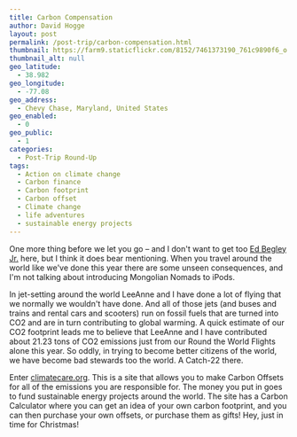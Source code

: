 ```yaml
---
title: Carbon Compensation
author: David Hogge
layout: post
permalink: /post-trip/carbon-compensation.html
thumbnail: https://farm9.staticflickr.com/8152/7461373190_761c9890f6_o
thumbnail_alt: null
geo_latitude:
  - 38.982
geo_longitude:
  - -77.08
geo_address:
  - Chevy Chase, Maryland, United States
geo_enabled:
  - 0
geo_public:
  - 1
categories:
  - Post-Trip Round-Up
tags:
  - Action on climate change
  - Carbon finance
  - Carbon footprint
  - Carbon offset
  - Climate change
  - life adventures
  - sustainable energy projects
---
```

One more thing before we let you go – and I don't want to get too [Ed Begley Jr.][1] here, but I think it does bear mentioning. When you travel around the world like we've done this year there are some unseen consequences, and I'm not talking about introducing Mongolian Nomads to iPods.

In jet-setting around the world LeeAnne and I have done a lot of flying that we normally we wouldn't have done. And all of those jets (and buses and trains and rental cars and scooters) run on fossil fuels that are turned into CO2 and are in turn contributing to global warming. A quick estimate of our CO2 footprint leads me to believe that LeeAnne and I have contributed about 21.23 tons of CO2 emissions just from our Round the World Flights alone this year. So oddly, in trying to become better citizens of the world, we have become bad stewards too the world. A Catch-22 there.

Enter [climatecare.org][2]. This is a site that allows you to make Carbon Offsets for all of the emissions you are responsible for. The money you put in goes to fund sustainable energy projects around the world. The site has a Carbon Calculator where you can get an idea of your own carbon footprint, and you can then purchase your own offsets, or purchase them as gifts! Hey, just in time for Christmas!

[1]: http://www.edbegley.com/environment/
[2]: http://www.climatecare.org